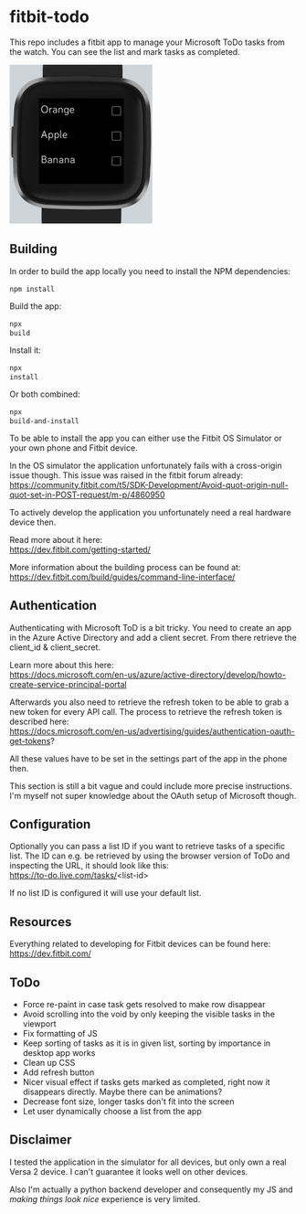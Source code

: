 fitbit-todo
===========

This repo includes a fitbit app to manage your Microsoft ToDo tasks from
the watch. You can see the list and mark tasks as completed.

<img src="static/fitbit-todo-on-watch.png" width="250" height="278" />

Building
--------

In order to build the app locally you need to install the NPM
dependencies:

    npm install

Build the app:

    npx
    build

Install it:

    npx
    install

Or both combined:

    npx
    build-and-install

To be able to install the app you can either use the Fitbit OS Simulator
or your own phone and Fitbit device.

In the OS simulator the application unfortunately fails with a cross-origin issue though.
This issue was raised in the fitbit forum already:  
<https://community.fitbit.com/t5/SDK-Development/Avoid-quot-origin-null-quot-set-in-POST-request/m-p/4860950>

To actively develop the application you unfortunately need a real hardware device then.

Read more about it here:  
<https://dev.fitbit.com/getting-started/>

More information about the building process can be found at:  
<https://dev.fitbit.com/build/guides/command-line-interface/>

Authentication
--------------

Authenticating with Microsoft ToD is a bit tricky. You need to create
an app in the Azure Active Directory and add a client secret. From there
retrieve the client\_id & client\_secret.

Learn more about this here:  
<https://docs.microsoft.com/en-us/azure/active-directory/develop/howto-create-service-principal-portal>

Afterwards you also need to retrieve the refresh token to be able to
grab a new token for every API call. The process to retrieve the refresh
token is described here:  
<https://docs.microsoft.com/en-us/advertising/guides/authentication-oauth-get-tokens>?

All these values have to be set in the settings part of the app in the
phone then.

This section is still a bit vague and could include more precise
instructions. I\'m myself not super knowledge about the OAuth setup of
Microsoft though.

Configuration
-------------

Optionally you can pass a list ID if you want to retrieve tasks of a
specific list. The ID can e.g. be retrieved by using the browser version
of ToDo and inspecting the URL, it should look like this:  
<https://to-do.live.com/tasks/>\<list-id\>

If no list ID is configured it will use your default list.

Resources
---------

Everything related to developing for Fitbit devices can be found here:  
<https://dev.fitbit.com/>

ToDo
----

-   Force re-paint in case task gets resolved to make row disappear
-   Avoid scrolling into the void by only keeping the visible tasks in
    the viewport
-   Fix formatting of JS
-   Keep sorting of tasks as it is in given list, sorting by importance in desktop app works
-   Clean up CSS
-   Add refresh button
-   Nicer visual effect if tasks gets marked as completed, right now it disappears directly. Maybe there can be animations?
-   Decrease font size, longer tasks don't fit into the screen
-   Let user dynamically choose a list from the app

Disclaimer
----------

I tested the application in the simulator for all devices, but only own
a real Versa 2 device. I can\'t guarantee it looks well on other
devices.

Also I\'m actually a python backend developer and consequently my JS and
*making things look nice* experience is very limited.
